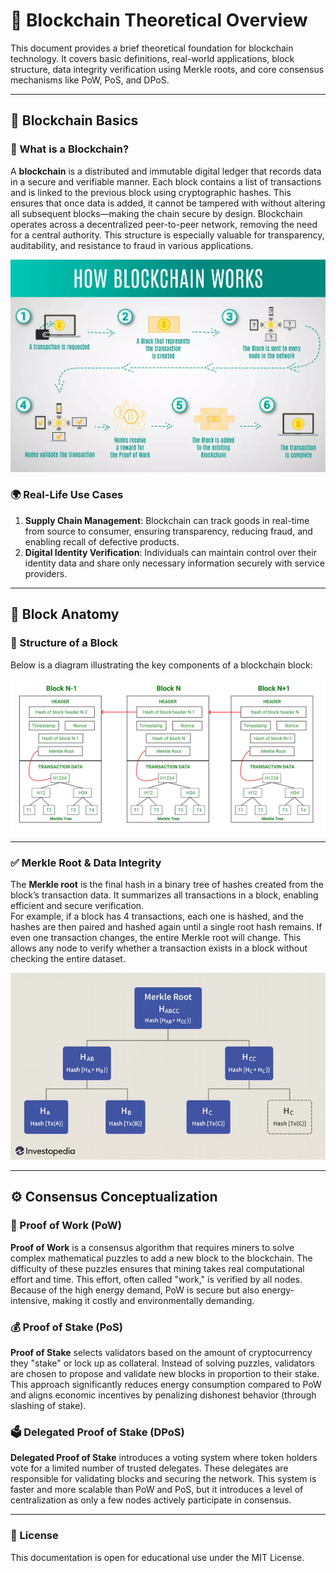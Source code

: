 # 📘 Blockchain Theoretical Overview

This document provides a brief theoretical foundation for blockchain technology. It covers basic definitions, real-world applications, block structure, data integrity verification using Merkle roots, and core consensus mechanisms like PoW, PoS, and DPoS.

---

## 🧱 Blockchain Basics

### 📖 What is a Blockchain?

A **blockchain** is a distributed and immutable digital ledger that records data in a secure and verifiable manner. Each block contains a list of transactions and is linked to the previous block using cryptographic hashes. This ensures that once data is added, it cannot be tampered with without altering all subsequent blocks—making the chain secure by design. Blockchain operates across a decentralized peer-to-peer network, removing the need for a central authority. This structure is especially valuable for transparency, auditability, and resistance to fraud in various applications.

![Working of Blockchain](images/blockchain-working.webp)


### 🌍 Real-Life Use Cases

1. **Supply Chain Management**: Blockchain can track goods in real-time from source to consumer, ensuring transparency, reducing fraud, and enabling recall of defective products.
2. **Digital Identity Verification**: Individuals can maintain control over their identity data and share only necessary information securely with service providers.

---

## 🔗 Block Anatomy

### 🧩 Structure of a Block

Below is a diagram illustrating the key components of a blockchain block:


![Block Diagram](images/Block-Diagram.png)

---

### ✅ Merkle Root & Data Integrity

The **Merkle root** is the final hash in a binary tree of hashes created from the block’s transaction data. It summarizes all transactions in a block, enabling efficient and secure verification.  
For example, if a block has 4 transactions, each one is hashed, and the hashes are then paired and hashed again until a single root hash remains. If even one transaction changes, the entire Merkle root will change. This allows any node to verify whether a transaction exists in a block without checking the entire dataset.

![Merkle Root Diagram](images/Merkle-Root.webp)

---

## ⚙️ Consensus Conceptualization

### 🔐 Proof of Work (PoW)

**Proof of Work** is a consensus algorithm that requires miners to solve complex mathematical puzzles to add a new block to the blockchain. The difficulty of these puzzles ensures that mining takes real computational effort and time. This effort, often called "work," is verified by all nodes. Because of the high energy demand, PoW is secure but also energy-intensive, making it costly and environmentally demanding.

### 💰 Proof of Stake (PoS)

**Proof of Stake** selects validators based on the amount of cryptocurrency they "stake" or lock up as collateral. Instead of solving puzzles, validators are chosen to propose and validate new blocks in proportion to their stake. This approach significantly reduces energy consumption compared to PoW and aligns economic incentives by penalizing dishonest behavior (through slashing of stake).

### 🗳️ Delegated Proof of Stake (DPoS)

**Delegated Proof of Stake** introduces a voting system where token holders vote for a limited number of trusted delegates. These delegates are responsible for validating blocks and securing the network. This system is faster and more scalable than PoW and PoS, but it introduces a level of centralization as only a few nodes actively participate in consensus.

---

### 📎 License

This documentation is open for educational use under the MIT License.

